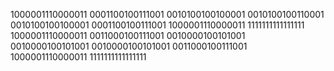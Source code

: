 1000001110000011
0001100100111001
0010100100100001
0010100100110001
0010100100100001
0001100100111001
1000001110000011
1111111111111111
1000001110000011
0011000100111001
0010000100101001
0010000100101001
0010000100101001
0011000100111001
1000001110000011
1111111111111111
